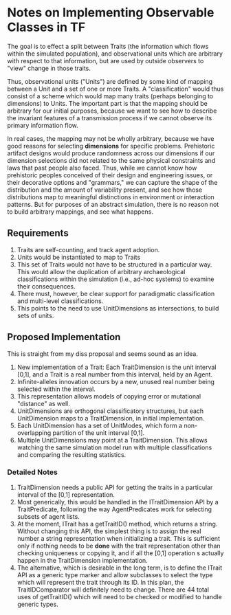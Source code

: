 # Notes on Implementing Observable Classes in TF #

The goal is to effect a split between Traits (the information which flows within the simulated population), and
observational units which are arbitrary with respect to that information, but are used by outside observers to "view"
change in those traits.

Thus, observational units ("Units") are defined by some kind of mapping between a Unit and a set of one or more Traits.
A "classification" would thus consist of a scheme which would map many traits (perhaps belonging to dimensions) to Units.
The important part is that the mapping should be arbitrary for our initial purposes, because we want to see how to
describe the invariant features of a transmission process if we cannot observe its primary information flow.

In real cases, the mapping may not be wholly arbitrary, because we have good reasons for selecting **dimensions** for
specific problems.  Prehistoric artifact designs would produce randomness across our dimensions if our dimension selections
did not related to the same physical constraints and laws that past people also faced.  Thus, while we cannot know
how prehistoric peoples conceived of their design and engineering issues, or their decorative options and "grammars,"
we can capture the shape of the distribution and the amount of variability present, and see how those distributions
map to meaningful distinctions in environment or interaction patterns.  But for purposes of an abstract simulation,
there is no reason not to build arbitrary mappings, and see what happens.

## Requirements ##

1.  Traits are self-counting, and track agent adoption.
1.  Units would be instantiated to map to Traits
1.  This set of Traits would not have to be structured in a particular way.  This would allow the duplication of arbitrary
archaeological classifications within the simulation (i.e., ad-hoc systems) to examine their consequences.
1.  There must, however, be clear support for paradigmatic classification and multi-level classifications.
1.  This points to the need to use UnitDimensions as intersections, to build sets of units.


## Proposed Implementation ##

This is straight from my diss proposal and seems sound as an idea.

1.  New implementation of a Trait:  Each TraitDimension is the unit interval [0,1], and a Trait is a real number from this
interval, held by an Agent.
1.  Infinite-alleles innovation occurs by a new, unused real number being selected within the interval.
1.  This representation allows models of copying error or mutational "distance" as well.
1.  UnitDimensions are orthogonal classificatory structures, but each UnitDimension maps to a TraitDimension, in initial
implementation.
1.  Each UnitDimension has a set of UnitModes, which form a non-overlapping partition of the unit interval [0,1].
1.  Multiple UnitDimensions may point at a TraitDimension.  This allows watching the same simulation model run with multiple
classifications and comparing the resulting statistics.

### Detailed Notes ###

1.  TraitDimension needs a public API for getting the traits in a particular interval of the [0,1] representation.
1.  Most generically, this would be handled in the ITraitDimension API by a TraitPredicate, following the way AgentPredicates
work for selecting subsets of agent lists.
1.  At the moment, ITrait has a getTraitID() method, which returns a string.  Without changing this API, the simplest thing is to
assign the real number a string representation when initializing a trait.  This is sufficient only if nothing needs to be **done**
with the trait representation other than checking uniqueness or copying it, and if all the [0,1] operation s
actually happen in the TraitDimension implementation.
1.  The alternative, which is desirable in the long term, is to define the ITrait API as a generic type marker and allow subclasses to
select the type which will represent the trait through its ID.  In this plan, the TraitIDComparator will definitely need to change.  There
are 44 total uses of getTraitID() which will need to be checked or modified to handle generic types.


